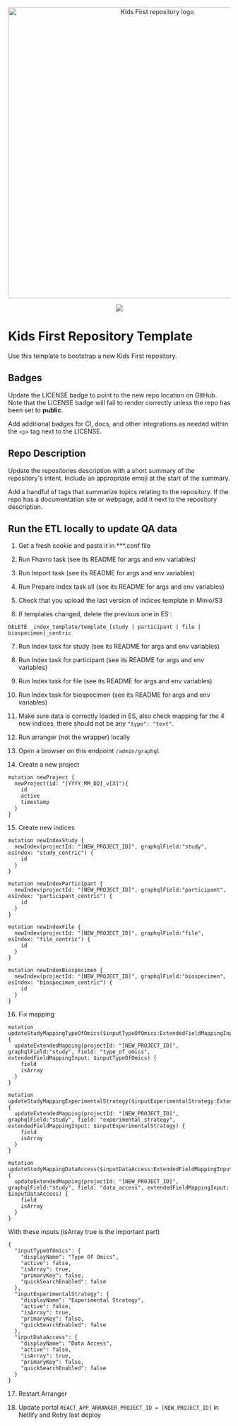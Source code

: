 <p align="center">
  <img src="docs/kids_first_logo.svg" alt="Kids First repository logo" width="660px" />
</p>
<p align="center">
  <a href="https://github.com/kids-first/kf-template-repo/blob/master/LICENSE"><img src="https://img.shields.io/github/license/kids-first/kf-template-repo.svg?style=for-the-badge"></a>
</p>

# Kids First Repository Template

Use this template to bootstrap a new Kids First repository.

## Badges

Update the LICENSE badge to point to the new repo location on GitHub.
Note that the LICENSE badge will fail to render correctly unless the repo has
been set to **public**.

Add additional badges for CI, docs, and other integrations as needed within the
`<p>` tag next to the LICENSE.

## Repo Description

Update the repositories description with a short summary of the repository's
intent.
Include an appropriate emoji at the start of the summary.

Add a handful of tags that summarize topics relating to the repository.
If the repo has a documentation site or webpage, add it next to the repository
description.

## Run the ETL locally to update QA data

1. Get a fresh cookie and paste it in ***.conf file

2. Run Fhavro task (see its README for args and env variables)

3. Run Import task (see its README for args and env variables)

4. Run Prepare index task all (see its README for args and env variables)

5. Check that you upload the last version of indices template in Minio/S3

6. If templates changed, delete the previous one in ES : 

```
DELETE _index_template/template_[study | participant | file | biospecimen]_centric
```

7. Run Index task for study (see its README for args and env variables)

8. Run Index task for participant (see its README for args and env variables)

9. Run Index task for file (see its README for args and env variables)

10. Run Index task for biospecimen (see its README for args and env variables)

11. Make sure data is correctly loaded in ES, also check mapping for the 4 new indices, there should not be any `"type": "text"`.

12. Run arranger (not the wrapper) locally 

13. Open a browser on this endpoint `/admin/graphql`

14. Create a new project

```
mutation newProject {
  newProject(id: "[YYYY_MM_DD]_v[X]"){
    id
    active
    timestamp
  }
}
```

15. Create new indices

```
mutation newIndexStudy {
  newIndex(projectId: "[NEW_PROJECT_ID]", graphqlField:"study", esIndex: "study_centric") {
    id
  }
}

mutation newIndexParticipant {
  newIndex(projectId: "[NEW_PROJECT_ID]", graphqlField:"participant", esIndex: "participant_centric") {
    id
  }
}

mutation newIndexFile {
  newIndex(projectId: "[NEW_PROJECT_ID]", graphqlField:"file", esIndex: "file_centric") {
    id
  }
}

mutation newIndexBiospecimen {
  newIndex(projectId: "[NEW_PROJECT_ID]", graphqlField:"biospecimen", esIndex: "biospecimen_centric") {
    id
  }
}
```

16. Fix mapping

```
mutation updateStudyMappingTypeOfOmics($inputTypeOfOmics:ExtendedFieldMappingInput!) {
  updateExtendedMapping(projectId: "[NEW_PROJECT_ID]", graphqlField:"study", field: "type_of_omics", extendedFieldMappingInput: $inputTypeOfOmics) {
    field
    isArray
  }
}

mutation updateStudyMappingExperimentalStrategy($inputExperimentalStrategy:ExtendedFieldMappingInput!) {
  updateExtendedMapping(projectId: "[NEW_PROJECT_ID]", graphqlField:"study", field: "experimental_strategy", extendedFieldMappingInput: $inputExperimentalStrategy) {
    field
    isArray
  }
}

mutation updateStudyMappingDataAccess($inputDataAccess:ExtendedFieldMappingInput!) {
  updateExtendedMapping(projectId: "[NEW_PROJECT_ID]", graphqlField:"study", field: "data_access", extendedFieldMappingInput: $inputDataAccess) {
    field
    isArray
  }
}
```

With these inputs (isArray true is the important part)

```
{
  "inputTypeOfOmics": {
    "displayName": "Type Of Omics",
    "active": false,
    "isArray": true,
    "primaryKey": false,
    "quickSearchEnabled": false
  },
  "inputExperimentalStrategy": {
    "displayName": "Experimental Strategy",
    "active": false,
    "isArray": true,
    "primaryKey": false,
    "quickSearchEnabled": false
  },
  "inputDataAccess": {
    "displayName": "Data Access",
    "active": false,
    "isArray": true,
    "primaryKey": false,
    "quickSearchEnabled": false
  }
}
```

17. Restart Arranger 

18. Update portal `REACT_APP_ARRANGER_PROJECT_ID = [NEW_PROJECT_ID]` in Netlify and Retry last deploy